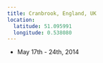 ```yaml
---
title: Cranbrook, England, UK
location:
  latitude: 51.095991
  longitude: 0.538080
---
```


+ May 17th - 24th, 2014
